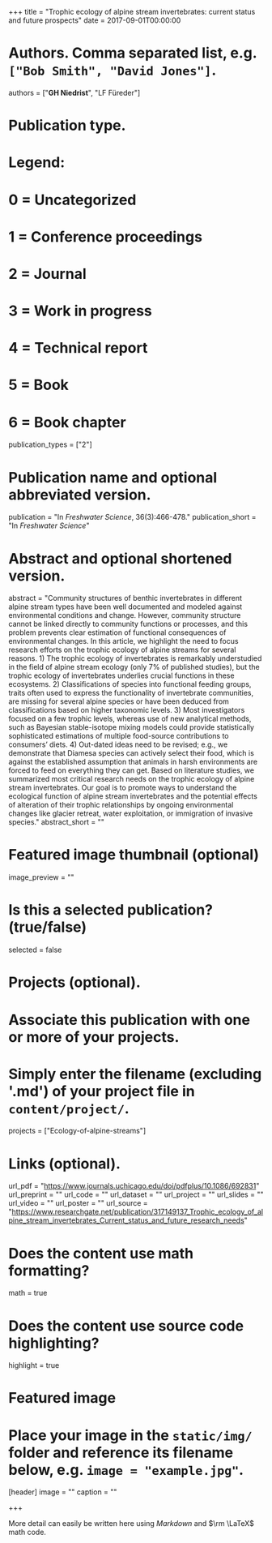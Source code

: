 +++
title = "Trophic ecology of alpine stream invertebrates: current status and future prospects"
date = 2017-09-01T00:00:00

# Authors. Comma separated list, e.g. `["Bob Smith", "David Jones"]`.
authors = ["**GH Niedrist**", "LF Füreder"]

# Publication type.
# Legend:
# 0 = Uncategorized
# 1 = Conference proceedings
# 2 = Journal
# 3 = Work in progress
# 4 = Technical report
# 5 = Book
# 6 = Book chapter
publication_types = ["2"]

# Publication name and optional abbreviated version.
publication = "In *Freshwater Science*, 36(3):466-478."
publication_short = "In *Freshwater Science*"

# Abstract and optional shortened version.
abstract = "Community structures of benthic invertebrates in different alpine stream types have been well documented and modeled against environmental conditions and change. However, community structure cannot be linked directly to community functions or processes, and this problem prevents clear estimation of functional consequences of environmental changes. In this article, we highlight the need to focus research efforts on the trophic ecology of alpine streams for several reasons. 1) The trophic ecology of invertebrates is remarkably understudied in the field of alpine stream ecology (only 7% of published studies), but the trophic ecology of invertebrates underlies crucial functions in these ecosystems. 2) Classifications of species into functional feeding groups, traits often used to express the functionality of invertebrate communities, are missing for several alpine species or have been deduced from classifications based on higher taxonomic levels. 3) Most investigators focused on a few trophic levels, whereas use of new analytical methods, such as Bayesian stable-isotope mixing models could provide statistically sophisticated estimations of multiple food-source contributions to consumers’ diets. 4) Out-dated ideas need to be revised; e.g., we demonstrate that Diamesa species can actively select their food, which is against the established assumption that animals in harsh environments are forced to feed on everything they can get. Based on literature studies, we summarized most critical research needs on the trophic ecology of alpine stream invertebrates. Our goal is to promote ways to understand the ecological function of alpine stream invertebrates and the potential effects of alteration of their trophic relationships by ongoing environmental changes like glacier retreat, water exploitation, or immigration of invasive species."
abstract_short = ""

# Featured image thumbnail (optional)
image_preview = ""

# Is this a selected publication? (true/false)
selected = false

# Projects (optional).
#   Associate this publication with one or more of your projects.
#   Simply enter the filename (excluding '.md') of your project file in `content/project/`.
projects = ["Ecology-of-alpine-streams"]

# Links (optional).
url_pdf = "https://www.journals.uchicago.edu/doi/pdfplus/10.1086/692831"
url_preprint = ""
url_code = ""
url_dataset = ""
url_project = ""
url_slides = ""
url_video = ""
url_poster = ""
url_source = "https://www.researchgate.net/publication/317149137_Trophic_ecology_of_alpine_stream_invertebrates_Current_status_and_future_research_needs"

# Does the content use math formatting?
math = true

# Does the content use source code highlighting?
highlight = true

# Featured image
# Place your image in the `static/img/` folder and reference its filename below, e.g. `image = "example.jpg"`.
[header]
image = ""
caption = ""

+++

More detail can easily be written here using *Markdown* and $\rm \LaTeX$ math code.